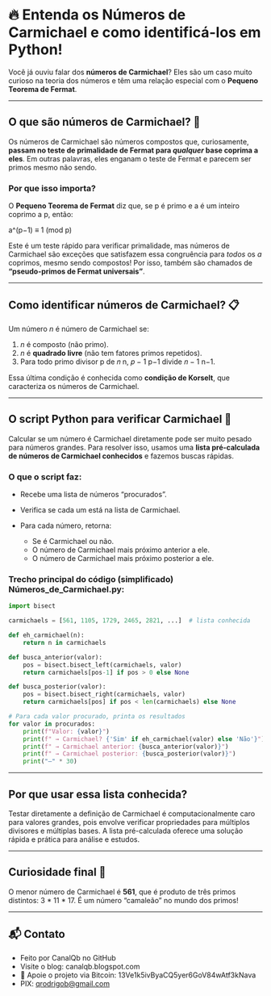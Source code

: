 # 🔥 Entenda os Números de Carmichael e como identificá-los em Python!

Você já ouviu falar dos **números de Carmichael**? Eles são um caso muito curioso na teoria dos números e têm uma relação especial com o **Pequeno Teorema de Fermat**.

---

## O que são números de Carmichael? 🤔

Os números de Carmichael são números compostos que, curiosamente, **passam no teste de primalidade de Fermat para *qualquer* base coprima a eles**. Em outras palavras, eles enganam o teste de Fermat e parecem ser primos mesmo não sendo.

### Por que isso importa?

O **Pequeno Teorema de Fermat** diz que, se p é primo e a é um inteiro coprimo a p, então:

a^(p−1) ≡ 1 (mod p)

Este é um teste rápido para verificar primalidade, mas números de Carmichael são exceções que satisfazem essa congruência para *todos* os $a$ coprimos, mesmo sendo compostos! Por isso, também são chamados de **“pseudo-primos de Fermat universais”**.

---

## Como identificar números de Carmichael? 📋

Um número $n$ é número de Carmichael se:

1. $n$ é composto (não primo).
2. $n$ é **quadrado livre** (não tem fatores primos repetidos).
3. Para todo primo divisor p de 𝑛 n, 𝑝 − 1 p−1 divide 𝑛 − 1 n−1.

Essa última condição é conhecida como **condição de Korselt**, que caracteriza os números de Carmichael.

---

## O script Python para verificar Carmichael 🚀

Calcular se um número é Carmichael diretamente pode ser muito pesado para números grandes. Para resolver isso, usamos uma **lista pré-calculada de números de Carmichael conhecidos** e fazemos buscas rápidas.

### O que o script faz:

* Recebe uma lista de números “procurados”.
* Verifica se cada um está na lista de Carmichael.
* Para cada número, retorna:

  * Se é Carmichael ou não.
  * O número de Carmichael mais próximo anterior a ele.
  * O número de Carmichael mais próximo posterior a ele.

### Trecho principal do código (simplificado) Números_de_Carmichael.py:

```python
import bisect

carmichaels = [561, 1105, 1729, 2465, 2821, ...]  # lista conhecida

def eh_carmichael(n):
    return n in carmichaels

def busca_anterior(valor):
    pos = bisect.bisect_left(carmichaels, valor)
    return carmichaels[pos-1] if pos > 0 else None

def busca_posterior(valor):
    pos = bisect.bisect_right(carmichaels, valor)
    return carmichaels[pos] if pos < len(carmichaels) else None

# Para cada valor procurado, printa os resultados
for valor in procurados:
    print(f"Valor: {valor}")
    print(f" → Carmichael? {'Sim' if eh_carmichael(valor) else 'Não'}")
    print(f" → Carmichael anterior: {busca_anterior(valor)}")
    print(f" → Carmichael posterior: {busca_posterior(valor)}")
    print("—" * 30)
```

---

## Por que usar essa lista conhecida?

Testar diretamente a definição de Carmichael é computacionalmente caro para valores grandes, pois envolve verificar propriedades para múltiplos divisores e múltiplas bases. A lista pré-calculada oferece uma solução rápida e prática para análise e estudos.

---

## Curiosidade final 🎉

O menor número de Carmichael é **561**, que é produto de três primos distintos: 3 * 11 * 17. É um número “camaleão” no mundo dos primos!


---

## 📬 Contato

* Feito por CanalQb no GitHub 
* Visite o blog: canalqb.blogspot.com 
* 💸 Apoie o projeto via Bitcoin: 13Ve1k5ivByaCQ5yer6GoV84wAtf3kNava
* PIX: qrodrigob@gmail.com
